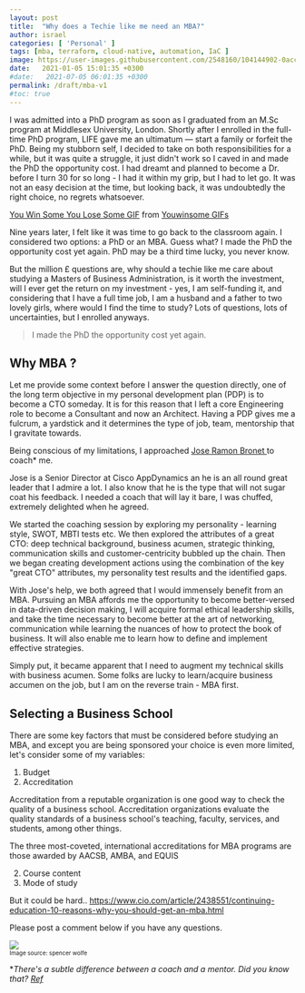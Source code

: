```yaml
---
layout: post
title:  "Why does a Techie like me need an MBA?"
author: israel
categories: [ 'Personal' ]
tags: [mba, terraform, cloud-native, automation, IaC ]
image: https://user-images.githubusercontent.com/2548160/104144902-0acc0800-53bd-11eb-9726-51c18c03f9be.jpg
date:   2021-01-05 15:01:35 +0300
#date:   2021-07-05 06:01:35 +0300
permalink: /draft/mba-v1
#toc: true
---
```


I was admitted into a PhD program as soon as I graduated from an M.Sc program at Middlesex University, London. Shortly after I enrolled in the full-time PhD program, LIFE gave me an ultimatum — start a family or forfeit the PhD. Being my stubborn self, I decided to take on both responsibilities for a while, but it was quite a struggle, it just didn't work so I caved in and made the PhD the opportunity cost. I had dreamt and planned to become a Dr. before I turn 30 for so long - I had it within my grip, but I had to let go. It was not an easy decision at the time, but looking back, it was undoubtedly the right choice, no regrets whatsoever.

<div class="tenor-gif-embed" data-postid="15727599" data-share-method="host" data-width="100%" data-aspect-ratio="1.908045977011494"><a href="https://tenor.com/view/you-win-some-you-lose-some-movie-pops-john-witherspoon-gif-15727599">You Win Some You Lose Some GIF</a> from <a href="https://tenor.com/search/youwinsome-gifs">Youwinsome GIFs</a></div><script type="text/javascript" async src="https://tenor.com/embed.js"></script>

Nine years later, I felt like it was time to go back to the classroom again. I considered two options: a PhD or an MBA. Guess what? I made the PhD the opportunity cost yet again. PhD may be a third time lucky, you never know.

But the million £ questions are, why should a techie like me care about studying a Masters of Business Administration, is it worth the investment, will I ever get the return on my investment - yes, I am self-funding it, and considering that I have a full time job, I am a husband and a father to two lovely girls, where would I find the time to study?  Lots of questions, lots of uncertainties, but I enrolled anyways. 

> I made the PhD the opportunity cost yet again.

## Why MBA ? 

Let me provide some context before I answer the question directly, one of the long term objective in my personal development plan (PDP) is to become a CTO someday. It is for this reason that I left a core Engineering role to become a Consultant and now an Architect. Having a PDP gives me a fulcrum, a yardstick and it determines the type of job, team, mentorship that I gravitate towards.

Being conscious of my limitations, I approached <a href="https://uk.linkedin.com/in/jrbronet" target="_blank"> Jose Ramon Bronet </a> to coach* me. 

Jose is a Senior Director at Cisco AppDynamics an he is an all round great leader that I admire a lot. I also know that he is the type that will not sugar coat his feedback. I needed a coach that will lay it bare, I was chuffed, extremely delighted when he agreed.  

We started the coaching session by exploring my personality - learning style, SWOT, MBTI tests etc. We then explored the attributes of a great CTO:  deep technical background, business acumen, strategic thinking, communication skills and customer-centricity bubbled up the chain. Then we began creating development actions using the combination of the key "great CTO" attributes, my personality test results and the identified gaps.

With Jose's help, we both agreed that I would immensely benefit from an MBA. Pursuing an MBA affords me the opportunity to become better-versed in data-driven decision making, I will acquire formal ethical leadership skills, and take the time necessary to become better at the art of networking, communication while learning the nuances of how to protect the book of business. It will also enable me to learn how to define and implement effective strategies.

Simply put, it became apparent that I need to augment my technical skills with business acumen. Some folks are lucky to learn/acquire business accumen on the job, but I am on the reverse train - MBA first. 

## Selecting a Business School 

There are some key factors that must be considered before studying an MBA, and except you are being sponsored your choice is even more limited, let's consider some of my variables: 

1. Budget 
2. Accreditation 

Accreditation from a reputable organization is one good way to check the quality of a business school. Accreditation organizations evaluate the quality standards of a business school's teaching, faculty, services, and students, among other things.

The three most-coveted, international accreditations for MBA programs are those awarded by AACSB, AMBA, and EQUIS

2. Course content
3. Mode of study  

But it could be hard.. 
https://www.cio.com/article/2438551/continuing-education-10-reasons-why-you-should-get-an-mba.html

Please post a comment below if you have any questions.



<p class="aligncenter">
<img class="lazyimg" src="https://user-images.githubusercontent.com/2548160/104129572-4dadc180-5364-11eb-9e1f-d4ff38d46513.jpg"/> 
<br>
 <font size="-3"> Image source: spencer wolfe   </font>
</p>


*_There's a subtle difference between a coach and a mentor. Did you know that?  <a href="https://www.kent.edu/yourtrainingpartner/know-difference-between-coaching-and-mentoring#:~:text=Coaching%20is%20more%20performance%20driven,holistic%20approach%20to%20career%20development." target="_blank"> Ref_</a>
